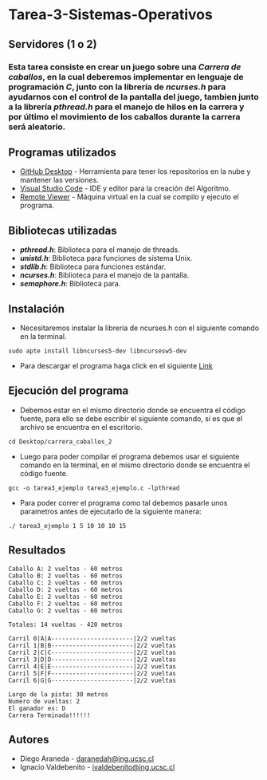 # Tarea-3-Sistemas-Operativos
## Servidores (1 o 2)
### Esta tarea consiste en crear un juego sobre una ***Carrera de caballos***, en la cual deberemos implementar en lenguaje de programación ***C***, junto con la librería de ***ncurses.h*** para ayudarnos con el control de la pantalla del juego, tambien junto a la librería ***pthread.h*** para el manejo de hilos en la carrera y por último el movimiento de los caballos durante la carrera será aleatorio.

## Programas utilizados

* [GitHub Desktop](https://desktop.github.com/) - Herramienta para tener los repositorios en la nube y mantener las versiones.
* [Visual Studio Code](https://visualstudio.microsoft.com/es/) - IDE y editor para la creación del Algoritmo.
* [Remote Viewer]() - Máquina virtual en la cual se compilo y ejecuto el programa.

## Bibliotecas utilizadas

* ***pthread.h***: Biblioteca para el manejo de threads.
* ***unistd.h***: Biblioteca para funciones de sistema Unix.
* ***stdlib.h***: Biblioteca para funciones estándar.
* ***ncurses.h***: Biblioteca para el manejo de la pantalla.
* ***semaphore.h***: Biblioteca para.

## Instalación 

* Necesitaremos instalar la libreria de ncurses.h con el siguiente comando en la terminal.
```
sudo apte install libncurses5-dev libncursesw5-dev
```

* Para descargar el programa haga click en el siguiente [Link]()

## Ejecución del programa

* Debemos estar en el mismo directorio donde se encuentra el código fuente, para ello se debe escribir el siguiente comando, si es que el archivo se encuentra en el escritorio.
```
cd Desktop/carrera_caballos_2
```
* Luego para poder compilar el programa debemos usar el siguiente comando en la terminal, en el mismo directorio donde se encuentra el código fuente.
```
gcc -o tarea3_ejemplo tarea3_ejemplo.c -lpthread
```

* Para poder correr el programa como tal debemos pasarle unos parametros antes de ejecutarlo de la siguiente manera:
```
./ tarea3_ejemplo 1 5 10 10 10 15
```

## Resultados
```
Caballo A: 2 vueltas - 60 metros
Caballo B: 2 vueltas - 60 metros
Caballo C: 2 vueltas - 60 metros
Caballo D: 2 vueltas - 60 metros
Caballo E: 2 vueltas - 60 metros
Caballo F: 2 vueltas - 60 metros
Caballo G: 2 vueltas - 60 metros

Totales: 14 vueltas - 420 metros

Carril 0|A|A-----------------------|2/2 vueltas
Carril 1|B|B-----------------------|2/2 vueltas
Carril 2|C|C-----------------------|2/2 vueltas
Carril 3|D|D-----------------------|2/2 vueltas
Carril 4|E|E-----------------------|2/2 vueltas
Carril 5|F|F-----------------------|2/2 vueltas
Carril 6|G|G-----------------------|2/2 vueltas

Largo de la pista: 30 metros
Numero de vueltas: 2
El ganador es: D
Carrera Terminada!!!!!!

```
## Autores
* Diego Araneda  - daranedah@ing.ucsc.cl
* Ignacio Valdebenito - ivaldebenito@ing.ucsc.cl
